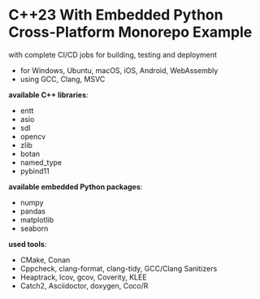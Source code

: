 # C++23 With Embedded Python Cross-Platform Monorepo Example

with complete CI/CD jobs for building, testing and deployment
  - for Windows, Ubuntu, macOS, iOS, Android, WebAssembly
  - using GCC, Clang, MSVC

**available C++ libraries**:
  - entt
  - asio
  - sdl
  - opencv
  - zlib
  - botan
  - named_type
  - pybind11

**available embedded Python packages**:
  - numpy
  - pandas
  - matplotlib
  - seaborn

**used tools**:  
  - CMake, Conan
  - Cppcheck, clang-format, clang-tidy, GCC/Clang Sanitizers
  - Heaptrack, lcov, gcov, Coverity, KLEE
  - Catch2, Asciidoctor, doxygen, Coco/R


  

